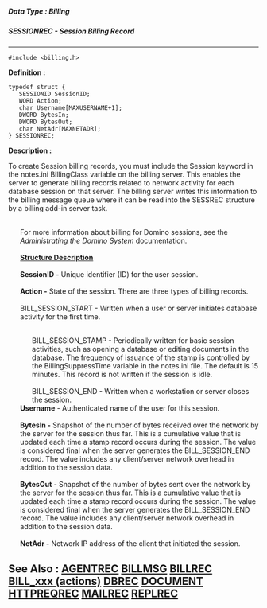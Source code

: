 ##### Data Type : Billing
##### SESSIONREC - Session Billing Record
---
```
#include <billing.h>
```

**Definition :**
```
typedef struct {
   SESSIONID SessionID;          
   WORD Action;                  
   char Username[MAXUSERNAME+1]; 
   DWORD BytesIn;              
   DWORD BytesOut;              
   char NetAdr[MAXNETADR];       
} SESSIONREC;
```

**Description :**

To create Session billing records, you must include the Session keyword in the notes.ini BillingClass variable on the billing server. This enables the server to generate billing records related to network activity for each database session on that server.   The billing server writes this information to the billing message queue where it can be read into the SESSREC structure by a billing add-in server task.
<ul><br>
For more information about billing for Domino sessions, see the <i>Administrating the Domino System </i>documentation.<br>
<br>
<b><u>Structure Description</u></b><br>
<br>
<b>SessionID -</b>  Unique identifier (ID) for the user session. <br>
<br>
<b>Action -</b>  State of the session.   There are three types of billing records. <br>
<br>
BILL_SESSION_START -  Written when a user or server initiates database activity for the first time.
<ul><br>
BILL_SESSION_STAMP -  Periodically written for basic session activities, such as opening a database or editing documents in the database.   The frequency of issuance of the stamp is controlled by the BillingSuppressTime variable in the notes.ini file.  The default is 15 minutes.  This record is not written if the session is idle.  <br>
<br>
BILL_SESSION_END -  Written when a workstation or server closes the session.  <br>
</ul>
<b>Username</b> -  Authenticated name of the user for this session.  <b> </b><br>
<br>
<b>BytesIn -</b>  Snapshot of the number of bytes received over the network by the server for the session thus far.  This is a cumulative value that is updated each time a stamp record occurs during the session.  The value is considered final when the server generates the  BILL_SESSION_END record.  The  value includes any client/server network overhead in addition to the session data.<br>
<br>
<b>BytesOut</b> -  Snapshot of the number of bytes sent over the network by the server for the session thus far.  This is a cumulative value that is updated each time a stamp record occurs during the session.  The value is considered final when the server generates the  BILL_SESSION_END record.  The  value includes any client/server network overhead in addition to the session data.<br>
<br>
<b>NetAdr -</b>  Network IP address of the client that initiated the session.<font color="#FF00FF"> </font></ul>



**See Also :**
[AGENTREC](/domino-c-api-docs/reference/Data/AGENTREC)
[BILLMSG](/domino-c-api-docs/reference/Data/BILLMSG)
[BILLREC](/domino-c-api-docs/reference/Data/BILLREC)
[BILL_xxx (actions)](/domino-c-api-docs/reference/Symb/BILL_xxx (actions))
[DBREC](/domino-c-api-docs/reference/Data/DBREC)
[DOCUMENT](/domino-c-api-docs/reference/Data/DOCUMENT)
[HTTPREQREC](/domino-c-api-docs/reference/Data/HTTPREQREC)
[MAILREC](/domino-c-api-docs/reference/Data/MAILREC)
[REPLREC](/domino-c-api-docs/reference/Data/REPLREC)
---
